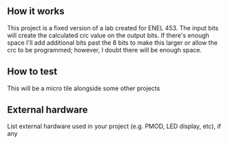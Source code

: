 <!---

This file is used to generate your project datasheet. Please fill in the information below and delete any unused
sections.

You can also include images in this folder and reference them in the markdown. Each image must be less than
512 kb in size, and the combined size of all images must be less than 1 MB.
-->

## How it works

This project is a fixed version of a lab created for ENEL 453. The input bits will create the calculated crc value on the output bits. 
If there's enough space I'll add additional bits past the 8 bits to make this larger or allow the crc to be programmed; however, I doubt there will be enough space. 

## How to test

This will be a micro tile alongside some other projects 

## External hardware

List external hardware used in your project (e.g. PMOD, LED display, etc), if any
